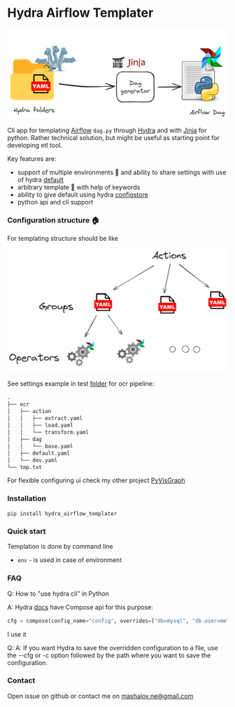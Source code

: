 # Hydra Airflow Templater

![](/assets/arch.excalidraw.png)

Cli app for templating [Airflow](https://airflow.apache.org/) `dag.py` through [Hydra](https://hydra.cc/) and with [Jinja](https://jinja.palletsprojects.com/en/3.1.x/) for python. Rather technical solution, but might be useful as starting point for developing etl tool.

Key features are:
- support of multiple environments 🧰 and ability to share settings with use of hydra [default](https://hydra.cc/docs/tutorials/basic/your_first_app/defaults/)
- arbitrary template 🧾 with help of keywords
- ability to give default using hydra [configstore](https://hydra.cc/docs/tutorials/structured_config/config_store/)
- python api and cli support

### Configuration structure 🏠

For templating structure should be like


![](/assets/structure.excalidraw.png)

See settings example in test [folder](/test/) for ocr pipeline:
```
.
├── ocr
│   ├── action
│   │   ├── extract.yaml
│   │   ├── load.yaml
│   │   └── transform.yaml
│   ├── dag
│   │   └── base.yaml
│   ├── default.yaml
│   └── dev.yaml
└── tmp.txt
```

For flexible configuring ui check my other project [PyVisGraph](https://github.com/NMashalov/PyVisGraph)

### Installation 

```
pip install hydra_airflow_templater
```


### Quick start

Templation is done by command line



- `env` - is used in case of environment  


### FAQ


Q: How to "use hydra cli" in Python

A: Hydra [docs](https://hydra.cc/docs/1.0/experimental/compose_api/#internaldocs-banner) have Compose api for this purpose:
```python
cfg = compose(config_name="config", overrides=["db=mysql", "db.user=me"])
```
I use it 

Q:
A: If you want Hydra to save the overridden configuration to a file, use the --cfg or -c option followed by the path where you want to save the configuration.

### Contact

Open issue on github or contact me on mashalov.ne@gmail.com
